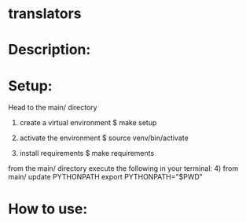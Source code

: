 # translators

# Description:

# Setup:
Head to the main/ directory

1) create a virtual environment
$ make setup

2) activate the environment
$ source venv/bin/activate


3) install requirements
$ make requirements

from the main/ directory execute the following in your terminal:
4) from main/ update PYTHONPATH
export PYTHONPATH="$PWD"

# How to use:

